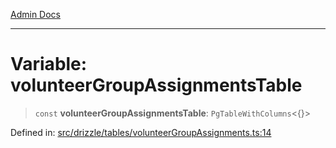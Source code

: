 [Admin Docs](/)

***

# Variable: volunteerGroupAssignmentsTable

> `const` **volunteerGroupAssignmentsTable**: `PgTableWithColumns`\<\{\}\>

Defined in: [src/drizzle/tables/volunteerGroupAssignments.ts:14](https://github.com/syedali237/talawa-api/blob/aa4e819f67def774740606c7a534dc013cdfe393/src/drizzle/tables/volunteerGroupAssignments.ts#L14)
